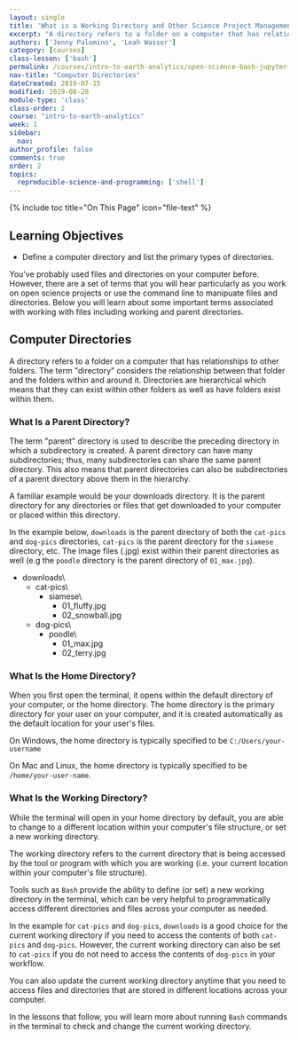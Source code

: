 ```yaml
---
layout: single
title: 'What is a Working Directory and Other Science Project Management Terms Defined'
excerpt: "A directory refers to a folder on a computer that has relationships to other folders. Learn about the key terms associated with files and directories in a science project."
authors: ['Jenny Palomino', 'Leah Wasser']
category: [courses]
class-lesson: ['bash']
permalink: /courses/intro-to-earth-analytics/open-science-bash-jupyter-markdown-git/bash/directories/
nav-title: "Computer Directories"
dateCreated: 2019-07-15
modified: 2019-08-28
module-type: 'class'
class-order: 2
course: "intro-to-earth-analytics"
week: 1
sidebar:
  nav:
author_profile: false
comments: true
order: 2
topics:
  reproducible-science-and-programming: ['shell']
---
```


{% include toc title="On This Page" icon="file-text" %}

<div class='notice--success' markdown="1">

## <i class="fa fa-graduation-cap" aria-hidden="true"></i> Learning Objectives

* Define a computer directory and list the primary types of directories.

</div>
 
You've probably used files and directories on your computer before. However, there are a set of terms that you will hear particularly as you work on open science projects or use the command line to manipuate files and directories. Below you will learn about some important terms associated with working with files including working and parent directories. 

## Computer Directories

A directory refers to a folder on a computer that has relationships to other folders. The term "directory" considers the relationship between that folder and the folders within and around it. Directories are hierarchical which means that they can exist within other folders as well as have folders exist within them. 

### What Is a Parent Directory?

The term "parent" directory is used to describe the preceding directory in which a subdirectory is created. A parent directory can have many subdirectories; thus, many subdirectories can share the same parent directory. This also means that parent directories can also be subdirectories of a parent directory above them in the hierarchy. 

A familiar example would be your downloads directory. It is the parent directory for any directories or files that get downloaded to your computer or placed within this directory. 

In the example below, `downloads` is the parent directory of both the `cat-pics` and `dog-pics` directories, `cat-pics` is the parent directory for the `siamese` directory, etc. The image files (.jpg) exist within their parent directories as well (e.g the `poodle` directory is the parent directory of `01_max.jpg`). 

* downloads\
    * cat-pics\
        * siamese\
            * 01_fluffy.jpg
            * 02_snowball.jpg
    * dog-pics\
        * poodle\
            * 01_max.jpg
            * 02_terry.jpg


### What Is the Home Directory?

When you first open the terminal, it opens within the default directory of your computer, or the home directory. The home directory is the primary directory for your user on your computer, and it is created automatically as the default location for your user's files. 

On Windows, the home directory is typically specified to be `C:/Users/your-username`

On Mac and Linux, the home directory is typically specified to be `/home/your-user-name`. 

### What Is the Working Directory?

While the terminal will open in your home directory by default, you are able to change to a different location within your computer's file structure, or set a new working directory. 

The working directory refers to the current directory that is being accessed by the tool or program with which you are working (i.e. your current location within your computer's file structure).

Tools such as `Bash` provide the ability to define (or set) a new working directory in the terminal, which can be very helpful to programmatically access different directories and files across your computer as needed. 

In the example for `cat-pics` and `dog-pics`, `downloads` is a good choice for the current working directory if you need to access the contents of both `cat-pics` and `dog-pics`. However, the current working directory can also be set to `cat-pics` if you do not need to access the contents of `dog-pics` in your workflow. 

You can also update the current working directory anytime that you need to access files and directories that are stored in different locations across your computer.

In the lessons that follow, you will learn more about running `Bash` commands in the terminal to check and change the current working directory.

